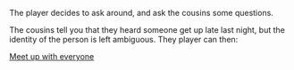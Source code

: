 The player decides to ask around, and ask the cousins some questions.

The cousins tell you that they heard someone get up late last night, but the identity of the person is left ambiguous. They player can then:

[Meet up with everyone](firstvote.md)